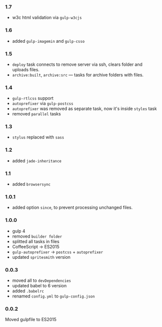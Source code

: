 ### 1.7
- w3c html validation via `gulp-w3cjs`

### 1.6
- added `gulp-imagemin` and `gulp-csso`

### 1.5
- `deploy` task connects to remove server via ssh, clears folder and uploads files.
- `archive:built`, `archive:src` — tasks for archive folders with files.

### 1.4
- `gulp-rtlcss` support
- `autoprefixer` via `gulp-postcss`
- `autoprefixer` was removed as separate task, now it's inside `styles` task
- removed `parallel` tasks

### 1.3
- `stylus` replaced with `sass`

### 1.2
- added `jade-inheritance`

### 1.1
- added `browsersync`

### 1.0.1
- added option `since`, to prevent processing unchanged files.

### 1.0.0
- gulp 4
- removed `builder folder`
- splitted all tasks in files
- CoffeeScript -> ES2015
- `gulp-autoprefixer` -> `postcss` + `autoprefixer`
- updated `spritesmith` version

### 0.0.3
- moved all to `devDependencies`
- updated babel to 6 version
- added `.babelrc`
- renamed `config.yml` to `gulp-config.json`

### 0.0.2
Moved gulpfile to ES2015
